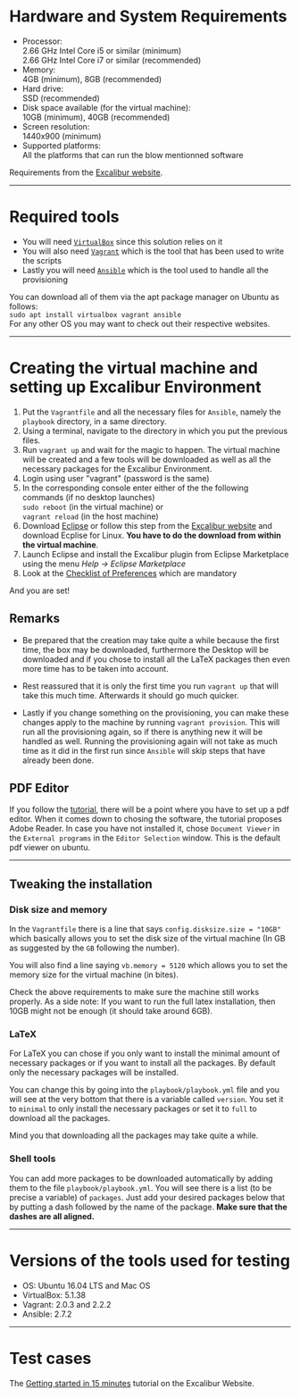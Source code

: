 # Hardware and System Requirements

* Processor:  
    2.66 GHz Intel  Core i5 or similar (minimum)  
    2.66 GHz Intel  Core i7 or similar (recommended)
* Memory:  
    4GB (minimum), 8GB (recommended)
* Hard drive:  
    SSD (recommended)
* Disk space available (for the virtual machine):  
    10GB (minimum), 40GB (recommended)
* Screen resolution:  
    1440x900 (minimum)
* Supported platforms:  
    All the platforms that can run the blow mentionned software

Requirements from the [Excalibur website](https://messir.uni.lu/confluence/display/EXCALIBUR/Installation).

----------------------------------------------------------------
# Required tools

* You will need [`VirtualBox`](https://www.virtualbox.org/wiki/Downloads)
  since  this solution relies on it
* You will also need [`Vagrant`](https://www.vagrantup.com/downloads.html)
  which is the tool that has been used to write the scripts
* Lastly you will need [`Ansible`](https://docs.ansible.com/ansible/latest/installation_guide/intro_installation.html?extIdCarryOver=true&sc_cid=701f2000001OH7YAAW)
  which is the tool used to handle all the provisioning

You can download all of them via the apt package manager on Ubuntu as follows:  
``sudo apt install virtualbox vagrant ansible``  
For any other OS you may want to check out their respective websites.

----------------------------------------------------------------
# Creating the virtual machine and setting up Excalibur Environment

1. Put the `Vagrantfile` and all the necessary files for `Ansible`, namely the
   `playbook` directory, in a same directory.
2. Using a terminal, navigate to the directory in which you put the previous
   files.
3. Run `vagrant up` and wait for the magic to happen. The virtual machine will
   be created and a few tools will be downloaded as well as all the necessary
   packages for the Excalibur Environment.
4. Login using user "vagrant" (password is the same)
5. In the corresponding console enter either of the the following commands (if no
   desktop launches)  
	 `sudo reboot` (in the virtual machine) or  
   `vagrant reload` (in the host machine)
6. Download [Eclipse](http://www.eclipse.org/downloads/download.php?file=/technology/epp/downloads/release/photon/R/eclipse-dsl-photon-R-linux-gtk-x86_64.tar.gz)
   or follow this step from the [Excalibur website](https://messir.uni.lu/confluence/pages/viewpage.action?pageId=3014662#Installationonyourlocalmachine(recommended)-4-InstallExcalibur)
   and download Ecplise for Linux. **You have to do the download from within the virtual machine**.
7. Launch Eclipse and install the Excalibur plugin from Eclipse Marketplace
   using the menu _Help → Eclipse Marketplace_
8. Look at the [Checklist of Preferences](https://messir.uni.lu/confluence/pages/viewpage.action?pageId=3014662#Installationonyourlocalmachine(recommended)-5-ChecklistofPreferences(mandatory))
   which are mandatory

And you are set!



## Remarks

* Be prepared that the creation may take quite a while because the first time,
  the box may be downloaded, furthermore the Desktop will be downloaded and if
  you chose to install all the LaTeX packages then even more time has to be
  taken into account.

* Rest reassured that it is only the first time you run `vagrant up` that will
  take this much time. Afterwards it should go much quicker. 

* Lastly if you change something on the provisioning, you can make these changes
  apply to the machine by running `vagrant provision`. This will run all the
  provisioning again, so if there is anything new it will be handled as well.
  Running the provisioning again will not take as much time as it did in the
  first run since `Ansible` will skip steps that have already been done.

## PDF Editor

If you follow the [tutorial](https://messir.uni.lu/confluence/display/EXCALIBUR/Getting+Started+in+15+minutes),
there will be a point where you have to set up a pdf editor. When it comes down
to chosing the software, the tutorial proposes Adobe Reader. In case you have
not installed it, chose `Document Viewer` in the `External programs` in the
`Editor Selection` window. This is the default pdf viewer on ubuntu.




----------------------------------------------------------------
## Tweaking the installation

### Disk size and memory

In the `Vagrantfile` there is a line that says `config.disksize.size = "10GB"`
which basically allows you to set the disk size of the virtual machine (In GB as
suggested by the `GB` following the number).

You will also find a line saying `vb.memory = 5120` which allows you to set the memory size for
the virtual machine (in bites).

Check the above requirements to make sure the machine still works properly. As a
side note: If you want to run the full latex installation, then 10GB might not
be enough (it should take around 6GB).

### LaTeX

For LaTeX you can chose if you only want to install the minimal amount of
necessary packages or if you want to install all the packages. By default only
the necessary packages will be installed.

You can change this by going into the `playbook/playbook.yml` file and you will
see at the very bottom that there is a variable called `version`. You set it to
`minimal` to only install the necessary packages or set it to `full` to download
all the packages.

Mind you that downloading all the packages may take quite a while.

### Shell tools

You can add more packages to be downloaded automatically by adding them to the
file `playbook/playbook.yml`. You will see there is a list (to be precise a
variable) of `packages`. Just add your desired packages below that by putting a
dash followed by the name of the package.  **Make sure that the dashes are all
aligned.**



----------------------------------------------------------------
# Versions of the tools used for testing

* OS: Ubuntu 16.04 LTS and Mac OS
* VirtualBox: 5.1.38
* Vagrant: 2.0.3 and 2.2.2
* Ansible: 2.7.2



----------------------------------------------------------------
# Test cases 

The [Getting started in 15 minutes](https://messir.uni.lu/confluence/display/EXCALIBUR/Getting+Started+in+15+minutes)
tutorial on the Excalibur Website.


